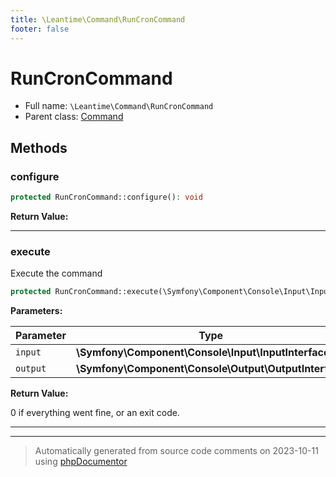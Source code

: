 ```yaml
---
title: \Leantime\Command\RunCronCommand
footer: false
---
```


# RunCronCommand





* Full name: `\Leantime\Command\RunCronCommand`
* Parent class: [Command](../../../classes.md)



## Methods

### configure



```php
protected RunCronCommand::configure(): void
```









**Return Value:**





---
### execute

Execute the command

```php
protected RunCronCommand::execute(\Symfony\Component\Console\Input\InputInterface $input, \Symfony\Component\Console\Output\OutputInterface $output): int
```








**Parameters:**

| Parameter | Type | Description |
|-----------|------|-------------|
| `input` | **\Symfony\Component\Console\Input\InputInterface** |  |
| `output` | **\Symfony\Component\Console\Output\OutputInterface** |  |


**Return Value:**

0 if everything went fine, or an exit code.



---


---
> Automatically generated from source code comments on 2023-10-11 using [phpDocumentor](http://www.phpdoc.org/)
